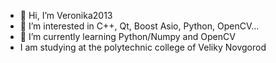 - 👋 Hi, I’m Veronika2013
- 👀 I’m interested in C++, Qt, Boost Asio, Python, OpenCV...
- 🌱 I’m currently learning Python/Numpy and OpenCV
-  I am studying at the polytechnic college of Veliky Novgorod
